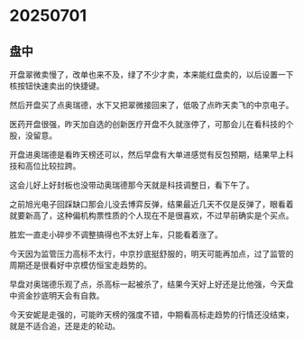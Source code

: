 # 20250701

## 盘中

开盘翠微卖慢了，改单也来不及，绿了不少才卖，本来能红盘卖的，以后设置一下核按钮快速卖出的快捷键。

然后开盘买了点奥瑞德，水下又把翠微接回来了，低吸了点昨天卖飞的中京电子。

医药开盘很强，昨天加自选的创新医疗开盘不久就涨停了，可那会儿在看科技的个股，没留意。

开盘进奥瑞德是看昨天榜还可以，然后早盘有大单进感觉有反包预期，结果早上科技和高位比较拉跨。

这会儿好上好封板也没带动奥瑞德那今天就是科技调整日，看下午了。

之前旭光电子回踩缺口那会儿没去博弈反弹，结果最近几天不仅是反弹了，眼看着就要新高了，这种偏机构票性质的个人现在不是很喜欢，不过早前确实是个买点。

胜宏一直走小碎步不调整搞得也不太好上车，只能看着涨了。

今天因为监管压力高标不太行，中京抄底挺舒服的，明天可能再加点，过了监管的周期还是很看好中京模仿恒宝走趋势的。

早盘对奥瑞德乐观了点，杀高标一起被杀了，结果今天好上好还是比他强，今天盘中资金抄底明天会有自救。

今天安妮是走强的，可能昨天榜的强度不错，中期看高标走趋势的行情还没结束，就是不适合追，还是走的轮动。
